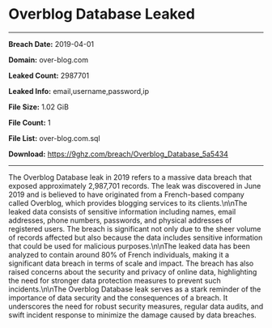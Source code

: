 # Overblog Database Leaked

------------
**Breach Date:** 2019-04-01

**Domain:** over-blog.com

**Leaked Count:** 2987701

**Leaked Info:** email,username,password,ip

**File Size:** 1.02 GiB

**File Count:** 1

**File List:** over-blog.com.sql

**Download:** https://9ghz.com/breach/Overblog_Database_5a5434

------------
The Overblog Database leak in 2019 refers to a massive data breach that exposed approximately 2,987,701 records. The leak was discovered in June 2019 and is believed to have originated from a French-based company called Overblog, which provides blogging services to its clients.\n\nThe leaked data consists of sensitive information including names, email addresses, phone numbers, passwords, and physical addresses of registered users. The breach is significant not only due to the sheer volume of records affected but also because the data includes sensitive information that could be used for malicious purposes.\n\nThe leaked data has been analyzed to contain around 80% of French individuals, making it a significant data breach in terms of scale and impact. The breach has also raised concerns about the security and privacy of online data, highlighting the need for stronger data protection measures to prevent such incidents.\n\nThe Overblog Database leak serves as a stark reminder of the importance of data security and the consequences of a breach. It underscores the need for robust security measures, regular data audits, and swift incident response to minimize the damage caused by data breaches.
